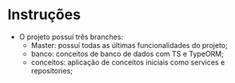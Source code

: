 # Instruções

- O projeto possuí três branches:
  - Master: possuí todas as últimas funcionalidades do projeto;
  - banco: conceitos de banco de dados com TS e TypeORM;
  - conceitos: aplicação de conceitos iniciais como services e repositories;
